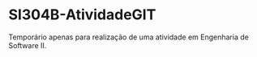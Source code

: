 # SI304B-AtividadeGIT
Temporário apenas para realização de uma atividade em Engenharia de Software II.

